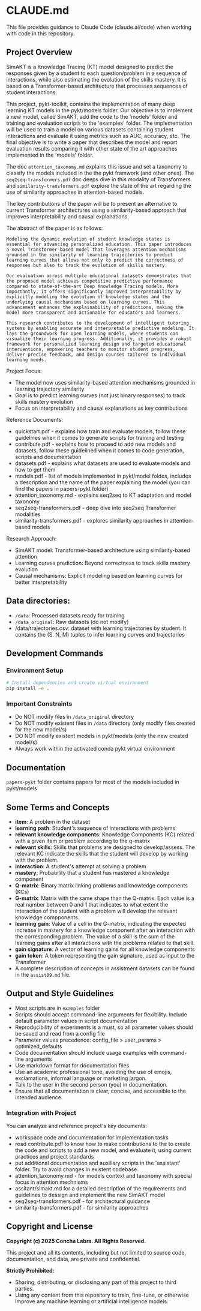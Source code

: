 # CLAUDE.md

This file provides guidance to Claude Code (claude.ai/code) when working with code in this repository.

## Project Overview

SimAKT is a Knowledge Tracing (KT) model designed to predict the responses given by a student to each question/problem in a sequence of interactions, while also estimating the evolution of the skills mastery. It is based on a Transformer-based architecture that processes sequences of student interactions. 

This project, pykt-toolkit, contains the implementation of many deep learning KT models in the pykt/models folder. Our objective is to implement a new model, called SimAKT, add the code to the 'models' folder and training and evaluation scripts to the 'examples' folder. The implementation will be used to train a model on various datasets containing student interactions and evaluate it using metrics such as AUC, accuracy, etc. The final objective is to write a paper that describes the model and report evaluation results comparing it with other state of the art approaches implemented in the 'models' folder. 

The doc `attention_taxonomy.md` explains this issue and set a taxonomy to classify the models included in the the pykt framwork (and other ones). The `seq2seq-transformers.pdf` doc deeps dive in this modality of Transformers and `similarity-transformers.pdf` explore the state of the art regarding the use of similarity approaches in attention-based models. 

The key contributions of the paper will be to present an alternative to current Transformer architectures using a similarity-based approach that improves interpretability and causal explanations. 

The abstract of the paper is as follows: 

    Modeling the dynamic evolution of student knowledge states is essential for advancing personalized education. This paper introduces a novel Transformer-based model that leverages attention mechanisms grounded in the similarity of learning trajectories to predict learning curves that allows not only to predict the correctness of responses but also to track the evolution of skills mastery.

    Our evaluation across multiple educational datasets demonstrates that the proposed model achieves competitive predictive performance compared to state-of-the-art Deep Knowledge Tracing models. More importantly, it offers significantly improved interpretability by explicitly modeling the evolution of knowledge states and the underlying causal mechanisms based on learning curves. This advancement enhances the explainability of predictions, making the model more transparent and actionable for educators and learners.

    This research contributes to the development of intelligent tutoring systems by enabling accurate and interpretable predictive modeling. It lays the groundwork for open learning models, where students can visualize their learning progress. Additionally, it provides a robust framework for personalized learning design and targeted educational interventions, empowering teachers to monitor student progress, deliver precise feedback, and design courses tailored to individual learning needs.

Project Focus:
- The model now uses similarity-based attention mechanisms grounded in learning trajectory similarity
- Goal is to predict learning curves (not just binary responses) to track skills mastery evolution
- Focus on interpretability and causal explanations as key contributions

Reference Documents:
- quickstart.pdf - explains how train and evaluate models, follow these guidelines when it comes to generate scripts for training and testing 
- contribute.pdf - explains how to proceed to add new models and datasets, follow these guidelined when it comes to code generation, scripts and documentation
- datasets.pdf - explains what datasets are used to evaluate models and how to get them
- models.pdf - list of models implemented in pykt/model foldes, includes a description and the name of the paper explaining the model (you can find the papers in papers-pykt folder)
- attention_taxonomy.md - explains seq2seq to KT adaptation and model taxonomy
- seq2seq-transformers.pdf - deep dive into seq2seq Transformer modalities
- similarity-transformers.pdf - explores similarity approaches in attention-based models

Research Approach:
- SimAKT model: Transformer-based architecture using similarity-based attention
- Learning curves prediction: Beyond correctness to track skills mastery evolution
- Causal mechanisms: Explicit modeling based on learning curves for better interpretability


## Data directories:
- `/data`: Processed datasets ready for training
- `/data_original`: Raw datasets (do not modify)
- /data/trajectories.csv: dataset with learning trajectories by student. It contains the (S. N, M) tuples to infer learning curves and trajectories



## Development Commands

### Environment Setup
```bash
# Install dependencies and create virtual environment
pip install -e .
```

### Important Constraints
- Do NOT modify files in `/data_original` directory
- Do NOT modify existent files in `/data` directory (only modify files created for the new model/s)
- DO NOT modify existent models in pykt/models (only the new created model/s)
- Always work within the activated conda pykt virtual environment

## Documentation
`papers-pykt` folder contains papers for most of the models included in pykt/models


## Some Terms and Concepts

- **item**: A problem in the dataset
- **learning path**: Student's sequence of interactions with problems 
- **relevant knowledge components**: Knowledge Components (KC) related with a given item or problem according to the q-matrix
- **relevant skills**: Skills that problems are designed to develop/assess. The relevant KC indicate the skills that the student will develop by working with the problem. 
- **interaction**: A student's attempt at solving a problem
- **mastery**: Probability that a student has mastered a knowledge component
- **Q-matrix**: Binary matrix linking problems and knowledge components (KCs)
- **G-matrix**: Matrix with the same shape than the Q-matrix. Each value is a real number between 0 and 1 that indicates to what extent the interaction of the student with a problem will develop the relevant knowledge compponents.
- **learning gain**: Value of a cell in the G-matrix, indicating the expected increase in mastery for a knowledge component after an interaction with the corresponding problem. The value of a skill is the sum of the learning gains after all interactions with the problems related to that skill.
- **gain signature**: A vector of learning gains for all knowledge components
- **gain token**: A token representing the gain signature, used as input to the Transformer
- A complete description of concepts in assistment datasets can be found in the `assist09.md` file.

## Output and Style Guidelines

- Most scripts are in `examples` folder
- Scripts should accept command-line arguments for flexibility. Include default parameter values in script documentation
- Reproducibility of experiments is a must, so all parameter values should be saved and read from a config file 
- Parameter values precedence: config_file > user_params > optimized_defaults
- Code documentation should include usage examples with command-line arguments
- Use markdown format for documentation files
- Use an academic professional tone, avoiding the use of emojis, exclamations, informal language or marketing jargon.
- Talk to the user in the second person (you) in documentation. 
- Ensure that all documentation is clear, concise, and accessible to the intended audience.

### Integration with Project

You can analyze and reference project's key documents:
  - workspace code and documentation for implementation tasks
  - read contribute.pdf to know how to make contributions to the to create the code and scripts to add a new model, and evaluate it, using current practices and project standards
  - put additional documentation and auxiliary scripts in the 'assistant' folder. Try to avoid changes in existent codebase.
  - attention_taxonomy.md - for models context and taxonomy with special focus in attention mechnisms
  - assitant/simakt.md for a detailed description of the requirements and guidelines to dessign and implement the new SimAKT model
  - seq2seq-transformers.pdf - for architectural guidance
  - similarity-transformers.pdf - for similarity approaches 

## Copyright and License

**Copyright (c) 2025 Concha Labra. All Rights Reserved.**

This project and all its contents, including but not limited to source code, documentation, and data, are private and confidential.

**Strictly Prohibited:**
- Sharing, distributing, or disclosing any part of this project to third parties.
- Using any content from this repository to train, fine-tune, or otherwise improve any machine learning or artificial intelligence models.
